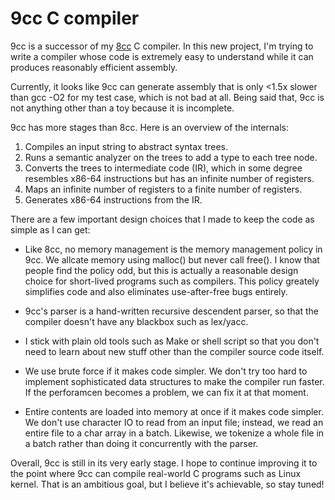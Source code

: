 9cc C compiler
==============

9cc is a successor of my [8cc](https://github.com/rui314/8cc) C compiler.
In this new project, I'm trying to write a compiler whose code is
extremely easy to understand while it can produces reasonably efficient assembly.

Currently, it looks like 9cc can generate assembly that is only <1.5x slower
than gcc -O2 for my test case, which is not bad at all. Being said that,
9cc is not anything other than a toy because it is incomplete.

9cc has more stages than 8cc. Here is an overview of the internals:

 1. Compiles an input string to abstract syntax trees.
 2. Runs a semantic analyzer on the trees to add a type to each tree node.
 3. Converts the trees to intermediate code (IR), which in some degree
    resembles x86-64 instructions but has an infinite number of registers.
 4. Maps an infinite number of registers to a finite number of registers.
 5. Generates x86-64 instructions from the IR.

There are a few important design choices that I made to keep the code as
simple as I can get:

 - Like 8cc, no memory management is the memory management policy in 9cc.
   We allcate memory using malloc() but never call free(). 
   I know that people find the policy odd, but this is actually a
   reasonable design choice for short-lived programs such as compilers.
   This policy greately simplifies code and also eliminates use-after-free
   bugs entirely.

 - 9cc's parser is a hand-written recursive descendent parser, so that the
   compiler doesn't have any blackbox such as lex/yacc.

 - I stick with plain old tools such as Make or shell script so that you
   don't need to learn about new stuff other than the compiler source code
   itself.

 - We use brute force if it makes code simpler. We don't try too hard to
   implement sophisticated data structures to make the compiler run faster.
   If the perforamcen becomes a problem, we can fix it at that moment.

 - Entire contents are loaded into memory at once if it makes code simpler.
   We don't use character IO to read from an input file; instead, we read
   an entire file to a char array in a batch. Likewise, we tokenize a
   whole file in a batch rather than doing it concurrently with the parser.

Overall, 9cc is still in its very early stage. I hope to continue
improving it to the point where 9cc can compile real-world C programs such
as Linux kernel. That is an ambitious goal, but I believe it's achievable,
so stay tuned!
